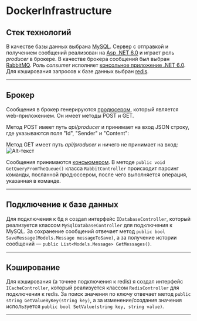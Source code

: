 # DockerInfrastructure


## Стек технологий
В качестве базы данных выбрана [MySQL](https://www.mysql.com). Сервер с отправкой и получением сообщений реализован на [Asp .NET 6.0](https://github.com/d1mak3/DockerInfrastructure/tree/master/BrokerServer) и играет роль *producer* в брокере. В качестве брокера сообщений был выбран [RabbitMQ](https://www.rabbitmq.com). Роль *consumer* исполняет [консольное приложение .NET 6.0](https://github.com/d1mak3/DockerInfrastructure/tree/master/MessagesServer). Для кэширования запросов к базе данных выбран [redis]("https://redis.io").

____

## Брокер
Сообщения в брокер генерируются [продюсером](https://github.com/d1mak3/DockerInfrastructure/tree/master/BrokerServer), который является web-приложением. Он имеет методы POST и GET.

Метод POST имеет путь *api/producer* и принимает на вход JSON строку, где указываются поля "Id", "Sender" и "Content":

Метод GET имеет путь *api/producer* и ничего не принимает на вход:
![Alt-текст](https://downloader.disk.yandex.ru/preview/9d4b7303ea3d8b5a9d2554d867671352dffa9b09dedc4aec3793c54d0a618516/62932ba7/rYc1beGpATDAO1RPp__6QDIir0q5LzUoc66cJL2P2BsttlJJS4A9jPWnhC777rynkuw_jvEaag6nAmKatXGdvA%3D%3D?uid=0&filename=%D0%B8%D0%B7%D0%BE%D0%B1%D1%80%D0%B0%D0%B6%D0%B5%D0%BD%D0%B8%D0%B5_2022-05-29_065750119.png&disposition=inline&hash=&limit=0&content_type=image%2Fpng&owner_uid=0&tknv=v2&size=2048x2048 "Пример GET запроса")

Сообщения принимаются [консьюмером](https://github.com/d1mak3/DockerInfrastructure/tree/master/MessagesServer). В методе `public void GetQueryFromTheQueue()` класса `RabbitController` происходит парсинг команды, посланной продюссером, после чего выполняется операция, указанная в команде.

____

## Подключение к базе данных
Для подключения к бд я создал интерфейс `IDatabaseController`, который реализуется классом `MySqlDatabaseController` для подключения к MySQL. За сохранение сообщений отвечает метод `public bool SaveMessage(Models.Message messageToSave)`, а за получение истории сообщений — `public List<Models.Message> GetMessages()`. 

____

## Кэширование
Для кэширования (а точнее подключения к redis) я создал интерфейс `ICacheController`, который реализуется классом `RedisController` для подключения к redis. За поиск значения по ключу отвечает метод `public string GetValueByKey(string key)`, а за изменение/создания значения используется `public bool SetValue(string key, string value)`.

____
